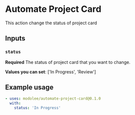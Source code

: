 # Automate Project Card

This action change the status of project card

## Inputs

### `status`

**Required** The status of project card that you want to change.

**Values you can set**: ['In Progress', 'Review']

## Example usage

```yml
- uses: modolee/automate-project-card@0.1.0
  with:
    status: 'In Progress'
```
